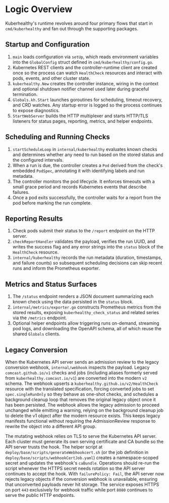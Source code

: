 # Logic Overview

Kuberhealthy's runtime revolves around four primary flows that start in
`cmd/kuberhealthy` and fan out through the supporting packages.

## Startup and Configuration

1. `main` loads configuration via `setUp`, which reads environment variables
   into the `GlobalConfig` struct defined in `cmd/kuberhealthy/config.go`.
2. Kubernetes REST clients and the controller-runtime client are created once
   so the process can watch `HealthCheck` resources and interact with
   pods, events, and other cluster state.
3. `kuberhealthy.New` creates the controller instance, wiring in the context and
   optional shutdown notifier channel used later during graceful termination.
4. `Globals.kh.Start` launches goroutines for scheduling, timeout recovery, and
   CRD watches. Any startup error is logged so the process continues to expose
   diagnostics.
5. `StartWebServer` builds the HTTP multiplexer and starts HTTP/TLS listeners
   for status pages, reporting, metrics, and helper endpoints.

## Scheduling and Running Checks

1. `startScheduleLoop` in `internal/kuberhealthy` evaluates known checks and
   determines whether any need to run based on the stored status and the
   configured intervals.
2. When a run is due, the controller creates a `Pod` derived from the check's
   embedded `PodSpec`, annotating it with identifying labels and run metadata.
3. The controller monitors the pod lifecycle. It enforces timeouts with a small
   grace period and records Kubernetes events that describe failures.
4. Once a pod exits successfully, the controller waits for a report from the pod
   before marking the run complete.

## Reporting Results

1. Check pods submit their status to the `/report` endpoint on the HTTP server.
2. `checkReportHandler` validates the payload, verifies the run UUID, and writes
   the success flag and any error strings into the `status` block of the
   `HealthCheck` resource.
3. `internal/kuberhealthy` records the run metadata (duration, timestamps, and
   failure counts) so subsequent scheduling decisions can skip recent runs and
   inform the Prometheus exporter.

## Metrics and Status Surfaces

1. The `/status` endpoint renders a JSON document summarizing each known check
   using the data persisted in the `status` block.
2. `internal/metrics/exporter.go` constructs Prometheus metrics from the stored
   results, exposing `kuberhealthy_check_status` and related series via the
   `/metrics` endpoint.
3. Optional helper endpoints allow triggering runs on-demand, streaming pod
   logs, and downloading the OpenAPI schema, all of which reuse the shared
   `Globals` clients.

## Legacy Conversion

When the Kubernetes API server sends an admission review to the legacy
conversion webhook, `internal/webhook` inspects the payload. Legacy
`comcast.github.io/v1` checks and jobs (including aliases formerly served from
`kuberhealthy.comcast.io/v1`) are
converted into the modern `v2` schema. The webhook upserts a
`kuberhealthy.github.io/v2/HealthCheck` resource with the translated
specification, forcing converted jobs to set `spec.singleRunOnly` so they behave
as one-shot checks, and schedules a background cleanup loop that removes the
original legacy object once it has been persisted. The webhook allows the legacy
admission to proceed unchanged while emitting a warning, relying on the
background cleanup job to delete the v1 object after the modern resource
exists. This keeps legacy manifests functional without requiring the
AdmissionReview response to rewrite the object into a different API group.

The mutating webhook relies on TLS to serve the Kubernetes API server. Each
cluster must generate its own serving certificate and CA bundle so the API
server trusts the hook. The helper script at
`deploy/base/scripts/generateWebhookcert.sh` (or the job definition in
`deploy/base/scripts/webhookCertJob.yaml`) creates a namespace-scoped secret and
updates the webhook's `caBundle`. Operations should re-run the script whenever
the HTTPS secret needs rotation so the API server continues to accept the hook.
With `failurePolicy: Fail`, the API server now rejects legacy objects if the
conversion webhook is unavailable, ensuring that unconverted payloads never hit
storage. The service exposes HTTPS on port `443` exclusively for webhook traffic
while port `8080` continues to serve the public HTTP endpoints.
